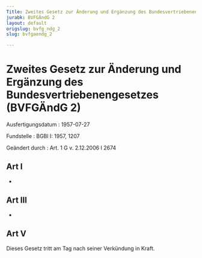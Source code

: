 ```yaml
---
Title: Zweites Gesetz zur Änderung und Ergänzung des Bundesvertriebenengesetzes
jurabk: BVFGÄndG 2
layout: default
origslug: bvfg_ndg_2
slug: bvfgaendg_2

---
```


# Zweites Gesetz zur Änderung und Ergänzung des Bundesvertriebenengesetzes (BVFGÄndG 2)

Ausfertigungsdatum
:   1957-07-27

Fundstelle
:   BGBl I: 1957, 1207

Geändert durch
:   Art. 1 G v. 2.12.2006 I 2674


## Art I

-


## Art III

-


## Art V

Dieses Gesetz tritt am Tag nach seiner Verkündung in Kraft.

